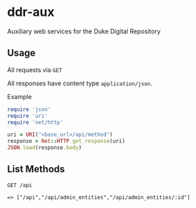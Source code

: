 # ddr-aux

Auxiliary web services for the Duke Digital Repository

## Usage

All requests via `GET`

All responses have content type `application/json`.

Example

```ruby
require 'json'
require 'uri'
require 'net/http'

uri = URI("<base_url>/api/method")
response = Net::HTTP.get_response(uri)
JSON.load(response.body)
```

## List Methods

    GET /api

    => ["/api","/api/admin_entities","/api/admin_entities/:id"]
